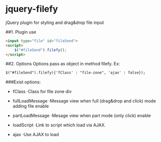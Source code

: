 jquery-filefy
=============

jQuery plugin for styling and drag&amp;drop file input

##1. Plugin use
```html
<input type="file" id="fileSend">
<script>
	$("#fileSend").filefy();
</script>
```

##2. Options
Options pass as object in method filefy. Ex:

```html
$("#fileSend").filefy({'fClass' : "file-zone", 'ajax' : false});
```

###Exist options:

* fClass
⋅Class for file zone div

* fullLoadMessage
⋅Message view when full (drag&drop and click) mode adding file enable

* partLoadMessage
⋅Mesage view when part mode (only click) enable

* loadScript
⋅Link to script which load via AJAX.
		
* ajax
⋅Use AJAX to load
